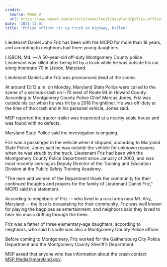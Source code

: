 ```yaml
---
credit:
  source: WUSA 9
  url: https://www.wusa9.com/article/news/local/maryland/police-officer-killed-fatal-car-crash-highway-tractor-trailer/65-a62e5aae-4f56-4386-a422-ea227aa2bf5e
date: '2021-11-01'
title: "Police officer hit by truck on highway, killed"
---
```

Lieutenant Daniel John Friz has been with the MCPD for more than 18 years, and according to neighbors had three young daughters.

LISBON, Md. — A 50-year-old off-duty Montgomery County police Lieutenant was killed after being hit by a truck while he was outside his car along Interstate 70 in Lisbon, Maryland. 

Lieutenant Daniel John Friz was pronounced dead at the scene. 

At around 12:13 a.m. on Monday, Maryland State Police were called to the scene of a serious crash on I-70 west of Route 94 in Howard County.  According to Montgomery County Police Chief Marcus Jones, Friz was outside his car when he was hit by a 2018 Freightliner. He was off-duty at the time of the crash and in his personal vehicle, Jones said. 

MSP reported the tractor trailer was inspected at a nearby scale house and was found with no defects.

Maryland State Police said the investigation is ongoing. 

Friz was a passenger in the vehicle when it stopped, according to Maryland State Police.  Jones said he was outside the vehicle for unknown reasons when he was struck by the truck. Lieutenant Friz had been with the Montgomery County Police Department since January of 2003, and was most recently serving as Deputy Director of the Training and Education Division at the Public Safety Training Academy.

"The men and women of the Department thank the community for their continued thoughts and prayers for the family of Lieutenant Daniel Friz," MCPD said in a statement. 

According to neighbors of Friz -- who lived in a rural area near Mt. Airy, Maryland -- the loss is devastating for their community. Friz was well known for playing the bagpipes as entertainment, and neighbors said they loved to hear his music drifting through the trees. 

Friz was a father of three elementary-age daughters, according to neighbors, who said his wife was also a Montgomery County Police officer. 

Before coming to Montgomery, Friz worked for the Gaithersburg City Police Department and the Montgomery County Sheriff’s Department.

MSP asked that anyone who has information about the crash contact MSP.Media@maryland.gov.
